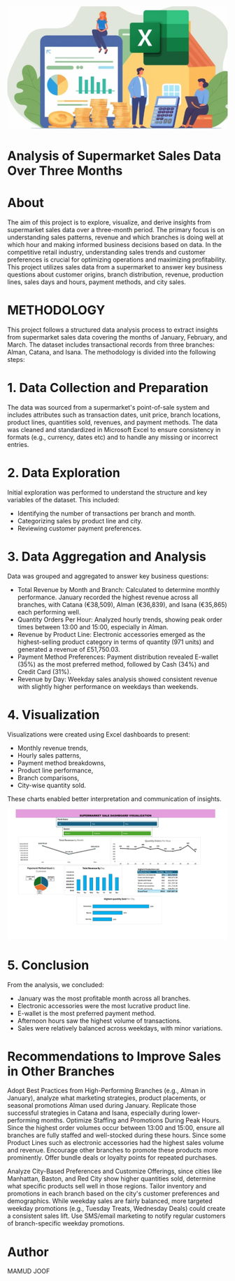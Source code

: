 
![image alt](https://github.com/mamudjoof/Supermarket-Project/blob/main/How-to-use-Excel-PMT-Function-2024-1024x573.png?raw=true)
# Analysis of Supermarket Sales Data Over Three Months

# About
The aim of this project is to explore, visualize, and derive insights from supermarket sales data over a three-month period.
The primary focus is on understanding sales patterns, revenue and which branches is doing well at which hour and making informed business decisions based on data.
In the competitive retail industry, understanding sales trends and customer preferences is crucial for optimizing operations and maximizing profitability. 
This project utilizes sales data from a supermarket to answer key business questions about customer origins, branch distribution, revenue, production lines, sales days and hours, payment methods, and city sales.

# METHODOLOGY
This project follows a structured data analysis process to extract insights from supermarket sales data covering the months of January, February, and March. The dataset includes transactional records from three branches: Alman, Catana, and Isana. The methodology is divided into the following steps:

# 1. Data Collection and Preparation
The data was sourced from a supermarket's point-of-sale system and includes attributes such as transaction dates, unit price, branch locations, product lines, quantities sold, revenues, and payment methods. The data was cleaned and standardized in Microsoft Excel to ensure consistency in formats (e.g., currency, dates etc) and to handle any missing or incorrect entries.
# 2. Data Exploration
Initial exploration was performed to understand the structure and key variables of the dataset. This included:
- Identifying the number of transactions per branch and month.
- Categorizing sales by product line and city.
- Reviewing customer payment preferences.

# 3. Data Aggregation and Analysis
Data was grouped and aggregated to answer key business questions:
- Total Revenue by Month and Branch: Calculated to determine monthly performance. January recorded the highest revenue across all branches, with Catana (€38,509), Alman (€36,839), and Isana (€35,865) each performing well.
- Quantity Orders Per Hour: Analyzed hourly trends, showing peak order times between 13:00 and 15:00, especially in Alman.
- Revenue by Product Line: Electronic accessories emerged as the highest-selling product category in terms of quantity (971 units) and generated a revenue of £51,750.03.
- Payment Method Preferences: Payment distribution revealed E-wallet (35%) as the most preferred method, followed by Cash (34%) and Credit Card (31%).
- Revenue by Day: Weekday sales analysis showed consistent revenue with slightly higher performance on weekdays than weekends.

# 4. Visualization
Visualizations were created using Excel dashboards to present:
- Monthly revenue trends,
- Hourly sales patterns,
- Payment method breakdowns,
- Product line performance,
- Branch comparisons,
- City-wise quantity sold.

These charts enabled better interpretation and communication of insights.

![image alt](https://github.com/mamudjoof/Three-Month-Sales-Perfomance/blob/main/Screenshot_29-6-2025_12858_.jpeg?raw=true)

# 5. Conclusion
From the analysis, we concluded:
- January was the most profitable month across all branches.
- Electronic accessories were the most lucrative product line.
- E-wallet is the most preferred payment method.
- Afternoon hours saw the highest volume of transactions.
- Sales were relatively balanced across weekdays, with minor variations.
  
# Recommendations to Improve Sales in Other Branches
Adopt Best Practices from High-Performing Branches (e.g., Alman in January), analyze what marketing strategies, product placements, or seasonal promotions Alman used during January. Replicate those successful strategies in Catana and Isana, especially during lower-performing months. Optimize Staffing and Promotions During Peak Hours. Since the highest order volumes occur between 13:00 and 15:00, ensure all branches are fully staffed and well-stocked during these hours. Since some Product Lines such as electronic accessories had the highest sales volume and revenue. Encourage other branches to promote these products more prominently. Offer bundle deals or loyalty points for repeated purchases.

Analyze City-Based Preferences and Customize Offerings, since cities like Manhattan, Baston, and Red City show higher quantities sold, determine what specific products sell well in those regions. Tailor inventory and promotions in each branch based on the city's customer preferences and demographics. While weekday sales are fairly balanced, more targeted weekday promotions (e.g., Tuesday Treats, Wednesday Deals) could create a consistent sales lift. Use SMS/email marketing to notify regular customers of branch-specific weekday promotions.

# Author

MAMUD JOOF

